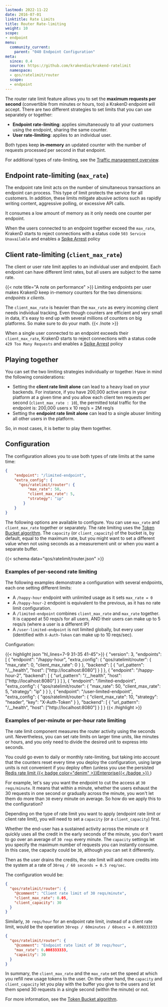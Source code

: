 ```yaml
---
lastmod: 2022-11-22
date: 2016-07-01
linktitle: Rate Limits
title: Router Rate-limiting
weight: 10
scope:
- endpoint
menu:
  community_current:
    parent: "040 Endpoint Configuration"
meta:
  since: 0.4
  source: https://github.com/krakendio/krakend-ratelimit
  namespace:
  - qos/ratelimit/router
  scope:
  - endpoint
---
```


The router rate limit feature allows you to set the **maximum requests per second** (convertible from minutes or hours, too) a KrakenD endpoint will accept. There are two different strategies to set limits that you can use separately or together:

- **Endpoint rate-limiting**: applies simultaneously to all your customers using the endpoint, sharing the same counter.
- **User rate-limiting**: applies to an individual user.

Both types keep **in-memory** an updated counter with the number of requests processed per second in that endpoint.

For additional types of rate-limiting, see the [Traffic management overview](/docs/throttling/).

## Endpoint rate-limiting (`max_rate`)
The endpoint rate limit acts on the number of simultaneous transactions an endpoint can process. This type of limit protects the service for all customers. In addition, these limits mitigate abusive actions such as rapidly writing content, aggressive polling, or excessive API calls.

It consumes a low amount of memory as it only needs one counter per endpoint.

When the users connected to an endpoint together exceed the `max_rate`, KrakenD starts to reject connections with a status code `503 Service Unavailable` and enables a [Spike Arrest](/docs/throttling/spike-arrest/) policy

## Client rate-limiting (`client_max_rate`)
The client or user rate limit applies to an individual user and endpoint. Each endpoint can have different limit rates, but all users are subject to the same rate.

{{< note title="A note on performance" >}}
Limiting endpoints per user makes KrakenD keep in-memory counters for the two dimensions: *endpoints x clients*.

The `client_max_rate` is heavier than the `max_rate` as every incoming client needs individual tracking. Even though counters are efficient and very small in data, it's easy to end up with several millions of counters on big platforms. So make sure to do your math.
{{< /note >}}

When a single user connected to an endpoint exceeds their `client_max_rate`, KrakenD starts to reject connections with a status code `429 Too Many Requests` and enables a [Spike Arrest](/docs/throttling/spike-arrest/) policy

## Playing together
You can set the two limiting strategies individually or together. Have in mind the following considerations:

- Setting the **client rate limit alone** can lead to a heavy load on your backends. For instance, if you have 200,000 active users in your platform at a given time and you allow each client ten requests per second (`client_max_rate : 10`), the permitted total traffic for the endpoint is: 200,000 users x 10 req/s = 2M req/s
- Setting the **endpoint rate limit alone** can lead to a single abuser limiting all other users in the platform.

So, in most cases, it is better to play them together.

## Configuration
The configuration allows you to use both types of rate limits at the same time:

```json
{
    "endpoint": "/limited-endpoint",
    "extra_config": {
      "qos/ratelimit/router": {
          "max_rate": 50,
          "client_max_rate": 5,
          "strategy": "ip"
        }
    }
}
```

The following options are available to configure. You can use `max_rate` and `client_max_rate` together or separately. The rate limiting uses the [Token Bucket algorithm](/docs/throttling/token-bucket/). The `capacity` (or `client_capacity`) of the bucket is, by default, equal to the maximum rate, but you might want to set a different value when not using seconds as a measurement unit or when you want a separate buffer.

{{< schema data="qos/ratelimit/router.json" >}}

### Examples of per-second rate limiting
The following examples demonstrate a configuration with several endpoints, each one setting different limits:

- A `/happy-hour` endpoint with unlimited usage as it sets `max_rate = 0`
- A `/happy-hour-2` endpoint is equivalent to the previous, as it has no rate limit configuration.
- A `/limited-endpoint` combines `client_max_rate` and `max_rate` together. It is capped at 50 reqs/s for all users, AND their users can make up to 5 reqs/s (where a user is a different IP)
- A `/user-limited-endpoint` is not limited globally, but every user (identified with `X-Auth-Token` can make up to 10 reqs/sec).

Configuration:

{{< highlight json "hl_lines=7-9 31-35 41-45">}}
{
  "version": 3,
  "endpoints": [
    {
        "endpoint": "/happy-hour",
        "extra_config": {
            "qos/ratelimit/router": {
                "max_rate": 0,
                "client_max_rate": 0
            }
        },
        "backend": [
          {
            "url_pattern": "/__health",
            "host": ["http://localhost:8080"]
          }
        ]
    },
    {
        "endpoint": "/happy-hour-2",
        "backend": [
          {
            "url_pattern": "/__health",
            "host": ["http://localhost:8080"]
          }
        ]
    },
    {
        "endpoint": "/limited-endpoint",
        "extra_config": {
          "qos/ratelimit/router": {
              "max_rate": 50,
              "client_max_rate": 5,
              "strategy": "ip"
            }
        }
    },
    {
        "endpoint": "/user-limited-endpoint",
        "extra_config": {
          "qos/ratelimit/router": {
              "client_max_rate": 10,
              "strategy": "header",
              "key": "X-Auth-Token"
            }
        },
        "backend": [
          {
            "url_pattern": "/__health",
            "host": ["http://localhost:8080"]
          }
        ]
    }
{{< /highlight >}}

### Examples of per-minute or per-hour rate limiting
The rate limit component measures the router activity using the seconds unit. Nevertheless, you can set rate limits on larger time units, like minutes or hours, and you only need to divide the desired unit to express into seconds.

You could go even to daily or monthly rate-limiting, but taking into account that the counters reset every time you deploy the configuration, using large units is not convenient if you deploy often (unless you use the persisted [Redis rate limit {{< badge color="denim" >}}Enterprise{{< /badge >}}
](/docs/enterprise/throttling/global-rate-limit/))

For example, let's say you want the endpoint to cut the access at `30 reqs/minute`. It means that within a minute, whether the users exhaust the 30 requests in one second or gradually across the minute, you won't let them do more than `30` every minute on average. So how do we apply this to the configuration?

Depending on the type of rate limit you want to apply (endpoint rate limit or client rate limit), you will need to set a `capacity` (or a `client_capacity`) first.

Whether the end-user has a sustained activity across the minute or it quickly uses all the credit in the early seconds of the minute, you don't want to go over an average of `30 reqs` every minute. The `capacity` settings let you specify the maximum number of requests you can instantly consume. In this case, the capacity could be `30`, although you can set it differently.

Then as the user drains the credits, the rate limit will add more credits into the system at a rate of `30req / 60 seconds = 0.5 req/sec`.

The configuration would be:

```json
{
  "qos/ratelimit/router": {
    "@comment": "Client rate limit of 30 reqs/minute",
    "client_max_rate": 0.05,
    "client_capacity": 30
  }
}
```

Similarly, `30 reqs/hour` for an endpoint rate limit, instead of a client rate limit, would be the operation `30reqs / 60minutes / 60secs = 0.008333333`

```json
{
  "qos/ratelimit/router": {
    "@comment": "Endpoint rate limit of 30 reqs/hour",
    "max_rate": 0.008333333,
    "capacity": 30
  }
}
```

In summary, the `client_max_rate` and the `max_rate` set the speed at which you refill new usage tokens to the user. On the other hand, the `capacity` and `client_capacity` let you play with the buffer you give to the users and let them spend 30 requests in a single second (within the minute) or not.

For more information, see the [Token Bucket algorithm](/docs/enterprise/throttling/token-bucket/).